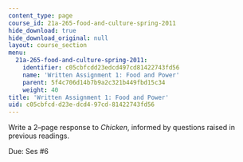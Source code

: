 ```yaml
---
content_type: page
course_id: 21a-265-food-and-culture-spring-2011
hide_download: true
hide_download_original: null
layout: course_section
menu:
  21a-265-food-and-culture-spring-2011:
    identifier: c05cbfcdd23edcd497cd81422743fd56
    name: 'Written Assignment 1: Food and Power'
    parent: 5f4c706d14b7b9a2c321b449fbd15c34
    weight: 40
title: 'Written Assignment 1: Food and Power'
uid: c05cbfcd-d23e-dcd4-97cd-81422743fd56
---
```


Write a 2–page response to _Chicken_, informed by questions raised in previous readings.

Due: Ses #6